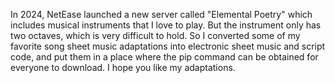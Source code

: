 In 2024, NetEase launched a new server called "Elemental Poetry" which includes musical instruments that I love to play. But the instrument only has two octaves, which is very difficult to hold. So I converted some of my favorite song sheet music adaptations into electronic sheet music and script code, and put them in a place where the pip command can be obtained for everyone to download. I hope you like my adaptations.